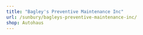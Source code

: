 ```yaml
---
title: "Bagley's Preventive Maintenance Inc"
url: /sunbury/bagleys-preventive-maintenance-inc/
shop: Autohaus
---
```

